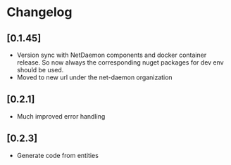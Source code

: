 # Changelog

## [0.1.45]

- Version sync with NetDaemon components and docker container release. So now always the corresponding nuget packages for dev env should be used.
- Moved to new url under the net-daemon organization

## [0.2.1]

- Much improved error handling

## [0.2.3]

- Generate code from entities
